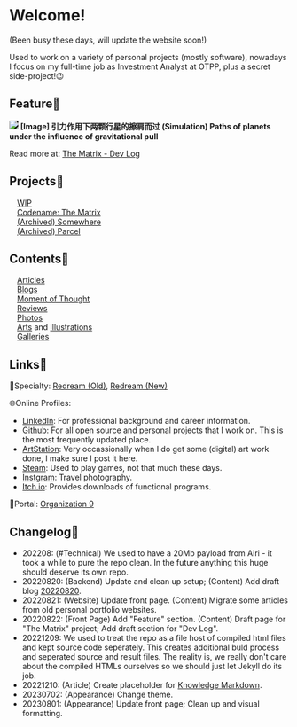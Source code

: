 <style>
/* Element Default Styles */
img {
	max-width: 100%;
	max-height: 100%;
}

/* Layout Components */
.image-box {
    display: grid;
    height: 100%;
}
.center-fit {
    max-width: 100%;
    max-height: 100vh;
    margin: auto;
}
</style>

<script src="https://kit.fontawesome.com/9f2cdb261e.js" crossorigin="anonymous"></script>
<script src="http://ajax.googleapis.com/ajax/libs/jquery/1/jquery.min.js"></script>

# Welcome!

(Been busy these days, will update the website soon!)

Used to work on a variety of personal projects (mostly software), nowadays I focus on my full-time job as Investment Analyst at OTPP, plus a secret side-project!😉

## Feature🌟

<img src="https://images.totalimagine.com/the-matrix-two-points-20220822.png" style="background-color: black;"/>
<strong>[Image] 引力作用下两颗行星的擦肩而过 (Simulation) Paths of planets under the influence of gravitational pull</strong>
<p>Read more at: <a href="projects/Matrix.html#20220822">The Matrix - Dev Log</a></p>

## Projects🌉

&emsp;<a href="projects/WIP.html">WIP</a> <br/>
&emsp;<a href="projects/Matrix.html">Codename: The Matrix</a> <br/>
&emsp;<a href="https://somewhere.totalimagine.com/">(Archived) Somewhere</a> <br/>
&emsp;<a href="https://github.com/Charles-Zhang-Parcel">(Archived) Parcel</a>

## Contents🐙

&emsp;<a href="Articles">Articles</a> <br/>
&emsp;<a href="Blogs">Blogs</a> <br/>
&emsp;<a href="Moments">Moment of Thought</a> <br/>
&emsp;<a href="Reviews">Reviews</a> <br/>
&emsp;<a href="Photos">Photos</a> <br/>
&emsp;<a href="AIArts">Arts</a> and <a href="Illustrations">Illustrations</a> <br/>
&emsp;<a href="Galleries">Galleries</a>

## Links🔗

🐫Specialty: <a href="https://files.totalimagine.com/redream.html">Redream (Old)</a>, <a href="Redream">Redream (New)</a>

🌐Online Profiles:

* <a href="https://www.linkedin.com/in/chaojianzhang/"><i class="fa-brands fa-linkedin"></i> LinkedIn</a>: For professional background and career information. <br/>
* <a href="https://github.com/chaojian-zhang"><i class="fa-brands fa-github"></i> Github</a>: For all open source and personal projects that I work on. This is the most frequently updated place. <br/>
* <a href="https://www.artstation.com/chaojianzhang"><i class="fa-brands fa-artstation"></i> ArtStation</a>: Very occassionally when I do get some (digital) art work done, I make sure I post it here.  <br/>
* <a href="https://steamcommunity.com/id/kernelkillerz/"><i class="fa-brands fa-steam"></i> Steam</a>: Used to play games, not that much these days. <br/>
* <a href="https://www.instagram.com/wozhishigeluguodeguanchazhe/"><i class="fa-brands fa-instagram"></i> Instgram</a>: Travel photography. <br/>
* <a href="https://charles-zhang.itch.io/"> Itch.io</a>: Provides downloads of functional programs.

🌌Portal: <a href="https://totalimagine.com/Organization9">Organization 9</a>

## Changelog📑

* 202208: (#Technical) We used to have a 20Mb payload from Airi - it took a while to pure the repo clean. In the future anything this huge should deserve its own repo.
* 20220820: (Backend) Update and clean up setup; (Content) Add draft blog [20220820](./Blogs#20220820-a-refurbished-website-and-public-content-posting-scheme-wip).
* 20220821: (Website) Update front page. (Content) Migrate some articles from old personal portfolio websites.
* 20220822: (Front Page) Add "Feature" section. (Content) Draft page for "The Matrix" project; Add draft section for "Dev Log".
* 20221209: We used to treat the repo as a file host of compiled html files and kept source code seperately. This creates additional buld process and seperated source and result files. The reality is, we really don't care about the compiled HTMLs ourselves so we should just let Jekyll do its job.
* 20221210: (Article) Create placeholder for [Knowledge Markdown](./Articles/KnowledgeMarkdown).
* 20230702: (Appearance) Change theme.
* 20230801: (Appearance) Update front page; Clean up and visual formatting.